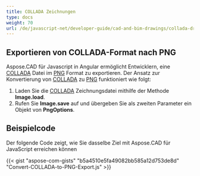 ```yaml
---
title: COLLADA Zeichnungen
type: docs
weight: 70
url: /de/javascript-net/developer-guide/cad-and-bim-drawings/collada-drawings/
---
```


## **Exportieren von COLLADA-Format nach PNG**

Aspose.CAD für Javascript in Angular ermöglicht Entwicklern, eine [COLLADA](https://docs.fileformat.com/3d/dae/) Datei im [PNG](https://docs.fileformat.com/image/png/) Format zu exportieren.
Der Ansatz zur Konvertierung von [COLLADA](https://docs.fileformat.com/3d/dae/) zu [PNG](https://docs.fileformat.com/image/png/) funktioniert wie folgt:

1. Laden Sie die [COLLADA](https://docs.fileformat.com/3d/dae/) Zeichnungsdatei mithilfe der Methode **Image.load**.
1. Rufen Sie **Image.save** auf und übergeben Sie als zweiten Parameter ein Objekt von **PngOptions**.

## Beispielcode

Der folgende Code zeigt, wie Sie dasselbe Ziel mit Aspose.CAD für JavaScript erreichen können

{{< gist "aspose-com-gists" "b5a4510e5fa49082bb585a12d753de8d" "Convert-COLLADA-to-PNG-Export.js" >}}
